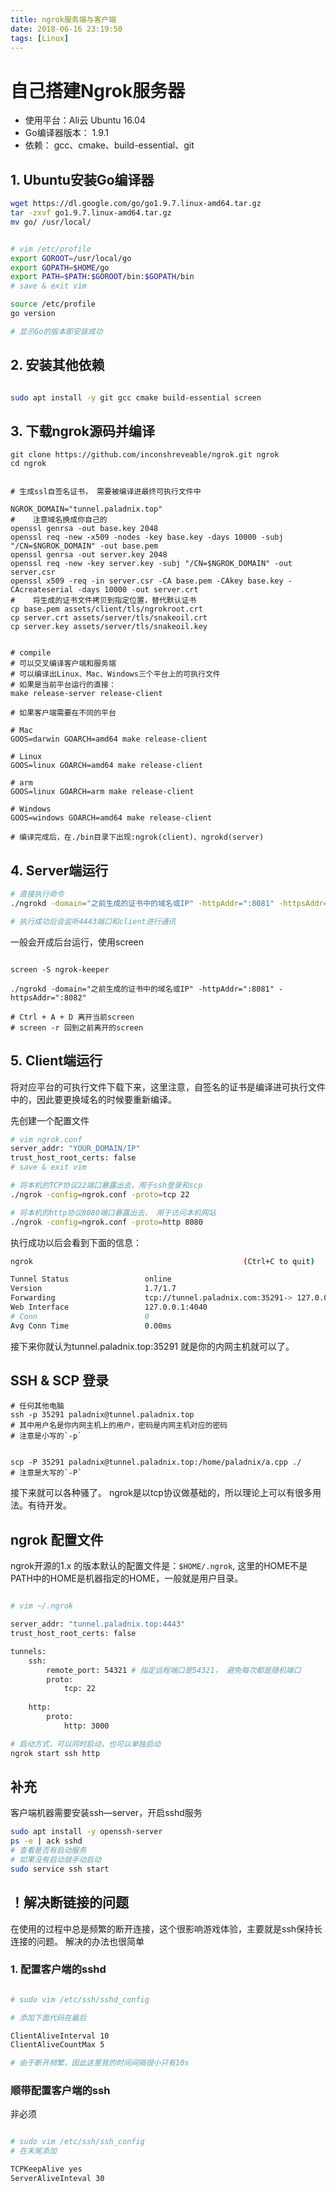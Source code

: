```yaml
---
title: ngrok服务端与客户端
date: 2018-06-16 23:19:50
tags: [Linux]
---
```


# 自己搭建Ngrok服务器

- 使用平台：Ali云 Ubuntu 16.04
- Go编译器版本： 1.9.1
- 依赖： gcc、cmake、build-essential、git

## 1. Ubuntu安装Go编译器

```bash
wget https://dl.google.com/go/go1.9.7.linux-amd64.tar.gz
tar -zxvf go1.9.7.linux-amd64.tar.gz
mv go/ /usr/local/


# vim /etc/profile
export GOROOT=/usr/local/go
export GOPATH=$HOME/go
export PATH=$PATH:$GOROOT/bin:$GOPATH/bin
# save & exit vim

source /etc/profile
go version

# 显示Go的版本即安装成功
```

## 2. 安装其他依赖

```bash

sudo apt install -y git gcc cmake build-essential screen

```

## 3. 下载ngrok源码并编译

```
git clone https://github.com/inconshreveable/ngrok.git ngrok
cd ngrok


# 生成ssl自签名证书， 需要被编译进最终可执行文件中

NGROK_DOMAIN="tunnel.paladnix.top"
#    注意域名换成你自己的
openssl genrsa -out base.key 2048
openssl req -new -x509 -nodes -key base.key -days 10000 -subj "/CN=$NGROK_DOMAIN" -out base.pem
openssl genrsa -out server.key 2048
openssl req -new -key server.key -subj "/CN=$NGROK_DOMAIN" -out server.csr
openssl x509 -req -in server.csr -CA base.pem -CAkey base.key -CAcreateserial -days 10000 -out server.crt
#    将生成的证书文件拷贝到指定位置，替代默认证书
cp base.pem assets/client/tls/ngrokroot.crt
cp server.crt assets/server/tls/snakeoil.crt
cp server.key assets/server/tls/snakeoil.key


# compile
# 可以交叉编译客户端和服务端
# 可以编译出Linux、Mac、Windows三个平台上的可执行文件
# 如果是当前平台运行的直接：
make release-server release-client

# 如果客户端需要在不同的平台

# Mac
GOOS=darwin GOARCH=amd64 make release-client

# Linux
GOOS=linux GOARCH=amd64 make release-client

# arm
GOOS=linux GOARCH=arm make release-client

# Windows
GOOS=windows GOARCH=amd64 make release-client

# 编译完成后，在./bin目录下出现:ngrok(client)、ngrokd(server)

```

## 4. Server端运行

```bash
# 直接执行命令
./ngrokd -domain="之前生成的证书中的域名或IP" -httpAddr=":8081" -httpsAddr=":8082"

# 执行成功后会监听4443端口和client进行通讯

```

一般会开成后台运行，使用screen

```

screen -S ngrok-keeper

./ngrokd -domain="之前生成的证书中的域名或IP" -httpAddr=":8081" -httpsAddr=":8082"

# Ctrl + A + D 离开当前screen
# screen -r 回到之前离开的screen

```

## 5. Client端运行

将对应平台的可执行文件下载下来，这里注意，自签名的证书是编译进可执行文件中的，因此要更换域名的时候要重新编译。

先创建一个配置文件

```bash
# vim ngrok.conf
server_addr: "YOUR_DOMAIN/IP"
trust_host_root_certs: false
# save & exit vim

# 将本机的TCP协议22端口暴露出去，用于ssh登录和scp
./ngrok -config=ngrok.conf -proto=tcp 22

# 将本机的http协议8080端口暴露出去， 用于访问本机网站
./ngrok -config=ngrok.conf -proto=http 8080

```

执行成功以后会看到下面的信息：
```bash
ngrok                                               (Ctrl+C to quit)

Tunnel Status                 online
Version                       1.7/1.7
Forwarding                    tcp://tunnel.paladnix.com:35291-> 127.0.0.1:22
Web Interface                 127.0.0.1:4040
# Conn                        0
Avg Conn Time                 0.00ms

```

接下来你就认为tunnel.paladnix.top:35291 就是你的内网主机就可以了。

## SSH & SCP 登录

```
# 任何其他电脑
ssh -p 35291 paladnix@tunnel.paladnix.top
# 其中用户名是你内网主机上的用户，密码是内网主机对应的密码
# 注意是小写的`-p`


scp -P 35291 paladnix@tunnel.paladnix.top:/home/paladnix/a.cpp ./
# 注意是大写的`-P`

```

接下来就可以各种骚了。
ngrok是以tcp协议做基础的，所以理论上可以有很多用法。有待开发。

## ngrok 配置文件

ngrok开源的1.x 的版本默认的配置文件是：`$HOME/.ngrok`, 这里的HOME不是PATH中的HOME是机器指定的HOME，一般就是用户目录。

```bash

# vim ~/.ngrok

server_addr: "tunnel.paladnix.top:4443"
trust_host_root_certs: false

tunnels:
    ssh:
        remote_port: 54321 # 指定远程端口是54321， 避免每次都是随机端口
        proto:
            tcp: 22
    
    http:
        proto:
            http: 3000

# 启动方式，可以同时启动，也可以单独启动
ngrok start ssh http
```

## 补充

客户端机器需要安装ssh—server，开启sshd服务

```bash
sudo apt install -y openssh-server
ps -e | ack sshd
# 查看是否有启动服务
# 如果没有启动就手动启动
sudo service ssh start
```

## ！解决断链接的问题

在使用的过程中总是频繁的断开连接，这个很影响游戏体验，主要就是ssh保持长连接的问题。
解决的办法也很简单

### 1. 配置客户端的sshd

```bash

# sudo vim /etc/ssh/sshd_config

# 添加下面代码在最后

ClientAliveInterval 10
ClientAliveCountMax 5

# 由于断开频繁，因此这里我的时间间隔很小只有10s

```

### 顺带配置客户端的ssh

非必须

```bash

# sudo vim /etc/ssh/ssh_config
# 在末尾添加

TCPKeepAlive yes
ServerAliveInteval 30
```
